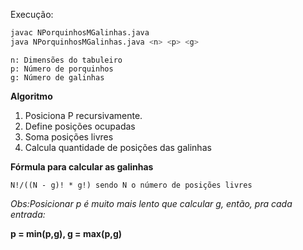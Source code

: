 Execução:
```bash
javac NPorquinhosMGalinhas.java
java NPorquinhosMGalinhas.java <n> <p> <g>
```

```
n: Dimensões do tabuleiro
p: Número de porquinhos
g: Número de galinhas
```

**Algoritmo**
1. Posiciona P recursivamente.
2. Define posições ocupadas
3. Soma posições livres
4. Calcula quantidade de posições das galinhas 

**Fórmula para calcular as galinhas**
```
N!/((N - g)! * g!) sendo N o número de posições livres
```

_Obs:Posicionar p é muito mais lento que calcular g, então, pra cada entrada:_

**p = min(p,g), g = max(p,g)**